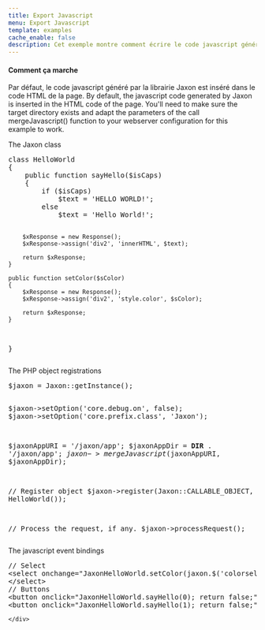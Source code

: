 ```yaml
---
title: Export Javascript
menu: Export Javascript
template: examples
cache_enable: false
description: Cet exemple montre comment écrire le code javascript généré par la librairie dans un fichier externe.
---
```


<div class="row">
    <div class="col-sm-12">
        <h4 class="page-header">Comment ça marche</h4>

<p>
Par défaut, le code javascript généré par la librairie Jaxon est inséré dans le code HTML de la page.
By default, the javascript code generated by Jaxon is inserted in the HTML code of the page.
You'll need to make sure the target directory exists and adapt the parameters of the call mergeJavascript() function to your webserver configuration for this example to work.
</p>
<p>The Jaxon class</p>
<pre>
class HelloWorld
{
    public function sayHello($isCaps)
    {
        if ($isCaps)
            $text = 'HELLO WORLD!';
        else
            $text = 'Hello World!';

        $xResponse = new Response();
        $xResponse->assign('div2', 'innerHTML', $text);

        return $xResponse;
    }

    public function setColor($sColor)
    {
        $xResponse = new Response();
        $xResponse->assign('div2', 'style.color', $sColor);

        return $xResponse;
    }
}
</pre>

<p>The PHP object registrations</p>
<pre>
$jaxon = Jaxon::getInstance();

$jaxon->setOption('core.debug.on', false);
$jaxon->setOption('core.prefix.class', 'Jaxon');

$jaxonAppURI = '/jaxon/app';
$jaxonAppDir = __DIR__ . '/jaxon/app';
$jaxon->mergeJavascript($jaxonAppURI, $jaxonAppDir);

// Register object
$jaxon->register(Jaxon::CALLABLE_OBJECT, new HelloWorld());

// Process the request, if any.
$jaxon->processRequest();
</pre>

<p>The javascript event bindings</p>
<pre>
// Select
&lt;select onchange="JaxonHelloWorld.setColor(jaxon.$('colorselect').value); return false;"&gt;
&lt;/select&gt;
// Buttons
&lt;button onclick="JaxonHelloWorld.sayHello(0); return false;"&gt;Click Me&lt;/button&gt;
&lt;button onclick="JaxonHelloWorld.sayHello(1); return false;"&gt;CLICK ME&lt;/button&gt;
</pre>

    </div>
</div>
